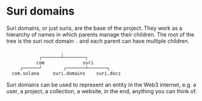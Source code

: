 # Suri domains

Suri domains, or just suris, are the base of the project. They work as a hierarchy of names in which parents manage
their children. The root of the tree is the suri root domain `.` and each parent can have multiple children.

```:no-line-numbers
                    .
            ┌───────┴────────┐
           com              suri
     ┌──────┘        ┌───────┴───────┐
  com.solana     suri.domains    suri.docs
```

Suri domains can be used to represent an entity in the Web3 internet, e.g. a user, a project, a collection, a website,
in the end, anything you can think of.